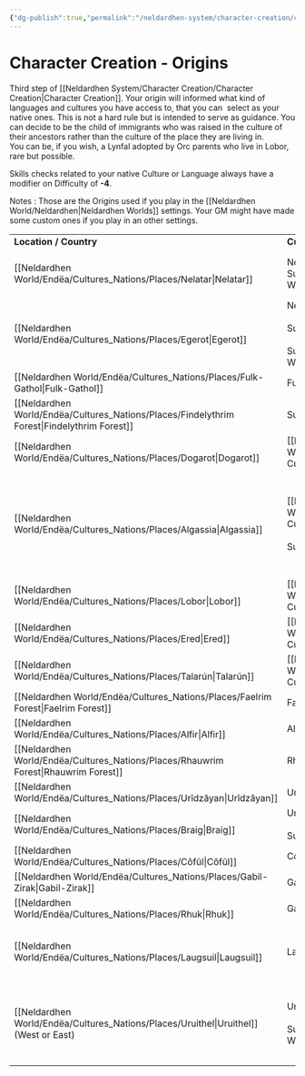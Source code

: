 ```yaml
---
{"dg-publish":true,"permalink":"/neldardhen-system/character-creation/character-creation-origins/"}
---
```



# Character Creation - Origins

Third step of [[Neldardhen System/Character Creation/Character Creation\|Character Creation]].
Your origin will informed what kind of languages and cultures you have access to, that you can  select as your native ones. This is not a hard rule but is intended to serve as guidance. You can decide to be the child of immigrants who was raised in the culture of their ancestors rather than the culture of the place they are living in.  
You can be, if you wish, a Lynfal adopted by Orc parents who live in Lobor, rare but possible.

Skills checks related to your native Culture or Language always have a modifier on Difficulty of **-4**.

Notes : Those are the Origins used if you play in the [[Neldardhen World/Neldardhen\|Neldardhen Worlds]] settings. Your GM might have made some custom ones if you play in an other settings.

|                             |                                                                                                               |                                                                                               |
| --------------------------- | ------------------------------------------------------------------------------------------------------------- | --------------------------------------------------------------------------------------------- |
| **Location / Country**      | **Culture(s)**                                                                                                | **Languag(es)**                                                                               |
| [[Neldardhen World/Endëa/Cultures_Nations/Places/Nelatar\|Nelatar]]                 | Nelatar/ Egerot  <br>Subculture of [[Neldardhen World/Endëa/Cultures_Nations/Places/Serna\|Serna]]                                                                  | Nessegerian  <br>New Nessalian<br><br>Possibility of studying Old Nessalian                   |
| [[Neldardhen World/Endëa/Cultures_Nations/Places/Egerot\|Egerot]]                  | Neletar/Egerot<br><br>Subculture of The [[Hills Halflings\|Hills Halflings]]<br><br>Subculture of the [[Exiled\|Exiled]] ([[Neldardhen World/Species/Dwarves\|Dwarves]]) | Nessegerian<br><br>Udolk (for the Exiled)                                                     |
| [[Neldardhen World/Endëa/Cultures_Nations/Places/Fulk-Gathol\|Fulk-Gathol]]             | Fulk-Gathol                                                                                                   | Udolk                                                                                         |
| [[Neldardhen World/Endëa/Cultures_Nations/Places/Findelythrim Forest\|Findelythrim Forest]]     | Subculture of the Findelythrim                                                                                | Æferian                                                                                       |
| [[Neldardhen World/Endëa/Cultures_Nations/Places/Dogarot\|Dogarot]]                 | [[Neldardhen World/Endëa/Cultures_Nations/Cultures/Iris Culture\|Iris Culture]]                                                                                              | West Palanian                                                                                 |
| [[Neldardhen World/Endëa/Cultures_Nations/Places/Algassia\|Algassia]]                | [[Neldardhen World/Endëa/Cultures_Nations/Cultures/Iris Culture\|Iris Culture]]<br><br>Subculture Algassia                                                                   | [[Neldardhen World/Endëa/Cultures_Nations/Languages/Æmarian\|Æmarian]]<br><br>West Palanian<br><br>Possibility to study [[Neldardhen World/Endëa/Cultures_Nations/Languages/Ancient Laugsuil Language\|Ancient Laugsuil Language]]    |
| [[Neldardhen World/Endëa/Cultures_Nations/Places/Lobor\|Lobor]]                   | [[Neldardhen World/Endëa/Cultures_Nations/Cultures/Iris Culture\|Iris Culture]]                                                                                              | West Palanian                                                                                 |
| [[Neldardhen World/Endëa/Cultures_Nations/Places/Ered\|Ered]]                    | [[Neldardhen World/Endëa/Cultures_Nations/Cultures/Iris Culture\|Iris Culture]]                                                                                              | East Palanian                                                                                 |
| [[Neldardhen World/Endëa/Cultures_Nations/Places/Talarún\|Talarún]]                 | [[Neldardhen World/Endëa/Cultures_Nations/Cultures/Iris Culture\|Iris Culture]]                                                                                              | East Palanian<br><br>Talanian                                                                 |
| [[Neldardhen World/Endëa/Cultures_Nations/Places/Faelrim Forest\|Faelrim Forest]]          | Faelrim                                                                                                       | Meromic                                                                                       |
| [[Neldardhen World/Endëa/Cultures_Nations/Places/Alfir\|Alfir]]                   | Alfir/Rhauwrim                                                                                                | Æferian                                                                                       |
| [[Neldardhen World/Endëa/Cultures_Nations/Places/Rhauwrim Forest\|Rhauwrim Forest]]         | Rhauwrim                                                                                                      | Eferian                                                                                       |
| [[Neldardhen World/Endëa/Cultures_Nations/Places/Urîdzâyan\|Urîdzâyan]]               | Urîdzâyan                                                                                                     | Uridkethet  <br>Obet                                                                          |
| [[Neldardhen World/Endëa/Cultures_Nations/Places/Braig\|Braig]]                   | Urîdzâyan<br><br>Subculture of Braig                                                                          | Obet  <br>Uridkethet                                                                          |
| [[Neldardhen World/Endëa/Cultures_Nations/Places/Côfûl\|Côfûl]]                   | Côfûl                                                                                                         | -  <br>Gnewic                                                                                 |
| [[Neldardhen World/Endëa/Cultures_Nations/Places/Gabil-Zirak\|Gabil-Zirak]]             | Gabil-Zirak/Rhuk                                                                                              | Zondolk                                                                                       |
| [[Neldardhen World/Endëa/Cultures_Nations/Places/Rhuk\|Rhuk]]                    | Gabil-Zirak/Rhuk                                                                                              | Rhukethet  <br>Linifir (for Aranlindir)                                                       |
| [[Neldardhen World/Endëa/Cultures_Nations/Places/Laugsuil\|Laugsuil]]                | Laugsuil Tribes                                                                                               | Losul<br><br>Possibility to study [[Neldardhen World/Endëa/Cultures_Nations/Languages/Ancient Laugsuil Language\|Ancient Laugsuil Language]]                               |
| [[Neldardhen World/Endëa/Cultures_Nations/Places/Uruithel\|Uruithel]] (West or East) | Uruithel<br><br>Subculture Jungles of Uruithel ([[Neldardhen World/Endëa/Cultures_Nations/Places/Silvola\|Silvola]])                                                  | Uruithen  <br>Mewithen  <br>Aranfir<br><br>Possibility to study [[Neldardhen World/Endëa/Cultures_Nations/Languages/Ancient Laugsuil Language\|Ancient Laugsuil Language]] |